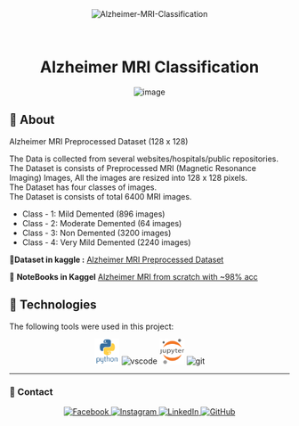 
<div align="center" id="top"> 
  <img src="./.github/app.gif" alt="Alzheimer-MRI-Classification" />

  &#xa0;

</div>

<h1 align="center">Alzheimer MRI Classification</h1>
<div align="center">
  
![image](https://github.com/zeyadusf/Alzheimer-MRI-Classification/assets/83798621/a57a1d54-c09b-4736-8e03-76d64e4400e7)
</div>

## :dart: About ##

Alzheimer MRI Preprocessed Dataset (128 x 128)

The Data is collected from several websites/hospitals/public repositories.<br>
The Dataset is consists of Preprocessed MRI (Magnetic Resonance Imaging) Images,
All the images are resized into 128 x 128 pixels.<br>
The Dataset has four classes of images.<br>
The Dataset is consists of total 6400 MRI images.<br>
- Class - 1: Mild Demented (896 images)
- Class - 2: Moderate Demented (64 images)
- Class - 3: Non Demented (3200 images)
- Class - 4: Very Mild Demented (2240 images)

🔗<b>Dataset in kaggle :</b> [Alzheimer MRI Preprocessed Dataset](https://www.kaggle.com/datasets/sachinkumar413/alzheimer-mri-dataset)

 🔗 <b>NoteBooks in Kaggel</b> [Alzheimer MRI from scratch with ~98% acc](https://www.kaggle.com/code/zeyadusf/alzheimer-mri-from-scratch-with-98-acc) 

## :rocket: Technologies ##

The following tools were used in this project:

<p align='center'>
<img src=https://raw.githubusercontent.com/devicons/devicon/master/icons/python/python-original-wordmark.svg width="45" height="45" />
<img src="https://cdn.jsdelivr.net/gh/devicons/devicon/icons/vscode/vscode-original.svg" alt="vscode" width="45" height="45"/>
<img src="https://raw.githubusercontent.com/devicons/devicon/master/icons/jupyter/jupyter-original-wordmark.svg" alt="Jupyter" width="45" height="45" />
<img src="https://cdn.jsdelivr.net/gh/devicons/devicon/icons/git/git-original.svg" alt="git" width="45" height="45"/>
</p>


  <hr>
  
<!--Social Media-->
### :email: Contact ##
<p align="center">
 <a href="https://www.facebook.com/ziayd.yosif" target="_blank">
  <img src="https://img.shields.io/badge/-Zeyad Usf-1877F2?style=flat&logo=facebook&logoColor=white" alt="Facebook" />
</a>

<a href="https://www.instagram.com/zeyadusf/" target="_blank">
  <img src="https://img.shields.io/badge/-zeyadusf-white?style=flat&logo=instagram&logoColor=#E65468" alt="Instagram" />
</a>


<a href="https://www.linkedin.com/in/zeyadusf/" target="_blank">
  <img src="https://img.shields.io/badge/-Zeyad Usf-0077B5?style=flat&logo=linkedin&logoColor=white" alt="LinkedIn" />
</a>

<a href="https://github.com/zeyadusf" target="_blank">
  <img src="https://img.shields.io/badge/-@zeyadusf-181717?style=flat&logo=github&logoColor=white" alt="GitHub" />
</a>
